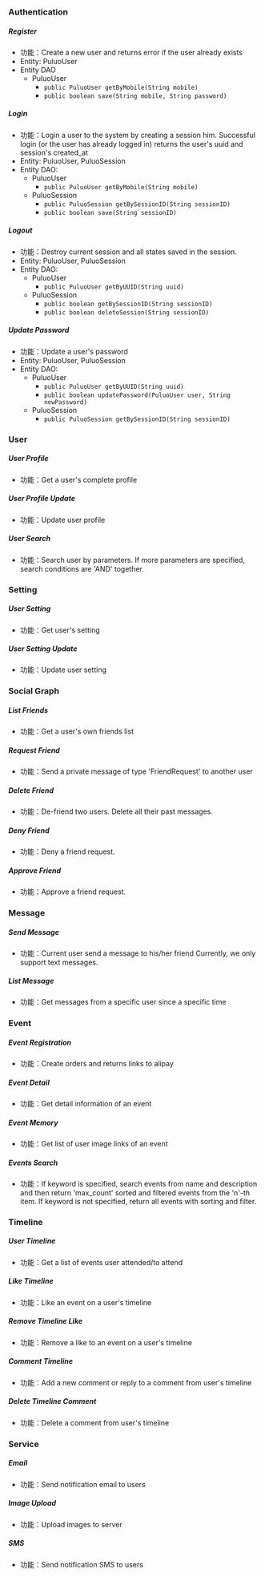 ### Authentication 

##### Register
* 功能：Create a new user and returns error if the user already exists
* Entity: PuluoUser
* Entity DAO
  - PuluoUser
    + `public PuluoUser getByMobile(String mobile)`
    + `public boolean save(String mobile, String password)`

##### Login  

* 功能：Login a user to the system by creating a session him.
Successful login (or the user has already logged in) returns the user's uuid and session's created_at
* Entity: PuluoUser, PuluoSession
* Entity DAO:
  - PuluoUser
    + `public PuluoUser getByMobile(String mobile)`
  - PuluoSession
    + `public PuluoSession getBySessionID(String sessionID)`
    + `public boolean save(String sessionID)`

##### Logout
* 功能：Destroy current session and all states saved in the session.
* Entity: PuluoUser, PuluoSession
* Entity DAO:
  - PuluoUser
    + `public PuluoUser getByUUID(String uuid)`
  - PuluoSession
    + `public boolean getBySessionID(String sessionID)`
    + `public boolean deleteSession(String sessionID)`

##### Update Password  
* 功能：Update a user's password
* Entity: PuluoUser, PuluoSession
* Entity DAO:
  - PuluoUser
    + `public PuluoUser getByUUID(String uuid)`
    + `public boolean updatePassword(PuluoUser user, String newPassword)`
  - PuluoSession
    + `public PuluoSession getBySessionID(String sessionID)`


### User  
##### User Profile 

* 功能：Get a user's complete profile

##### User Profile Update

* 功能：Update user profile

##### User Search  

* 功能：Search user by parameters. If more parameters are specified, search conditions are 'AND' together.



### Setting 

##### User Setting 

* 功能：Get user's setting

##### User Setting Update
* 功能：Update user setting



### Social Graph 

##### List Friends

* 功能：Get a user's own friends list

##### Request Friend 

* 功能：Send a private message of type 'FriendRequest' to another user

##### Delete Friend

* 功能：De-friend two users. Delete all their past messages.

##### Deny Friend 

* 功能：Deny a friend request.

##### Approve Friend 

* 功能：Approve a friend request.



### Message  

##### Send Message 

* 功能：Current user send a message to his/her friend
Currently, we only support text messages.

##### List Message

* 功能：Get messages from a specific user since a specific time

### Event  

##### Event Registration 

* 功能：Create orders and returns links to alipay

##### Event Detail 

* 功能：Get detail information of an event

##### Event Memory 

* 功能：Get list of user image links of an event

##### Events Search 

* 功能：If keyword is specified, search events from name and description and then return 'max_count' sorted and filtered events from the 'n'-th item.
If keyword is not specified, return all events with sorting and filter.



### Timeline 

##### User Timeline

* 功能：Get a list of events user attended/to attend

##### Like Timeline

* 功能：Like an event on a user's timeline

##### Remove Timeline Like

* 功能：Remove a like to an event on a user's timeline

##### Comment Timeline

* 功能：Add a new comment or reply to a comment from user's timeline

##### Delete Timeline Comment
* 功能：Delete a comment from user's timeline



### Service 

##### Email

* 功能：Send notification email to users

##### Image Upload 

* 功能：Upload images to server

##### SMS  

* 功能：Send notification SMS to users

